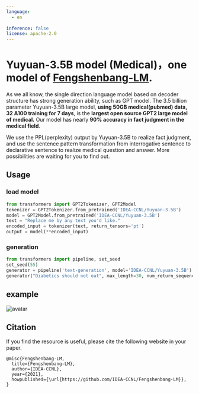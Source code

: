 ```yaml
---
language: 
  - en
  
inference: false
license: apache-2.0
---
```

# Yuyuan-3.5B model (Medical)，one model of [Fengshenbang-LM](https://github.com/IDEA-CCNL/Fengshenbang-LM).
As we all know, the single direction language model based on decoder structure has strong generation ability, such as GPT model. 
The 3.5 billion parameter Yuyuan-3.5B large model, **using 50GB medical(pubmed) data, 32 A100 training for 7 days**, is the **largest open source GPT2 large model of medical.** 
Our model has nearly **90% accuracy in fact judgment in the medical field**.

We use the PPL(perplexity) output by Yuyuan-3.5B to realize fact judgment, and use the sentence pattern transformation from interrogative sentence to declarative sentence to realize medical question and answer. 
More possibilities are waiting for you to find out.

## Usage

### load model
```python 
from transformers import GPT2Tokenizer, GPT2Model
tokenizer = GPT2Tokenizer.from_pretrained('IDEA-CCNL/Yuyuan-3.5B')
model = GPT2Model.from_pretrained('IDEA-CCNL/Yuyuan-3.5B')
text = "Replace me by any text you'd like."
encoded_input = tokenizer(text, return_tensors='pt')
output = model(**encoded_input)
```
### generation
```python
from transformers import pipeline, set_seed
set_seed(55)
generator = pipeline('text-generation', model='IDEA-CCNL/Yuyuan-3.5B')
generator("Diabetics should not eat", max_length=30, num_return_sequences=1)

```
## example
![avatar](https://huggingface.co/IDEA-CCNL/Yuyuan-3.5B/resolve/main/generation_example.jpg)

## Citation
If you find the resource is useful, please cite the following website in your paper.
```
@misc{Fengshenbang-LM,
  title={Fengshenbang-LM},
  author={IDEA-CCNL},
  year={2021},
  howpublished={\url{https://github.com/IDEA-CCNL/Fengshenbang-LM}},
}
```
